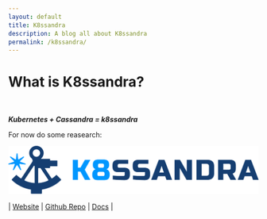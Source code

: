 ```yaml
---
layout: default
title: K8ssandra
description: A blog all about K8ssandra
permalink: /k8ssandra/
---
```


# What is K8ssandra?
<br>

<b><i>Kubernetes + Cassandra = k8ssandra</i></b>


For now do some reasearch:

![Branching](/assets/images/k8ssandra-horizontal.jpg)

| [Website](https://k8ssandra.io/)        | [Github Repo](https://github.com/k8ssandra)          | [Docs](https://k8ssandra.io/docs/) |


